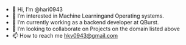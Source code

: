 - 👋 Hi, I’m @hari0943
- 👀 I’m interested in Machine Learningand Operating systems.
- 🌱 I’m currently working as a backend developer at QBurst.
- 💞️ I’m looking to collaborate on Projects on the domain listed above 
- 📫 How to reach me hkv0943@gmail.com

<!---
hari0943/hari0943 is a ✨ special ✨ repository because its `README.md` (this file) appears on your GitHub profile.
You can click the Preview link to take a look at your changes.
--->
